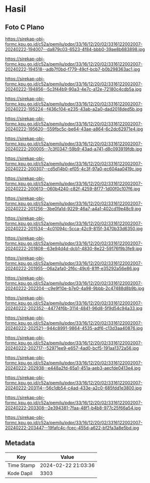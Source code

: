 # Hasil

## Foto C Plano

https://sirekap-obj-formc.kpu.go.id/c52a/pemilu/pdpr/33/16/12/20/02/3316122002007-20240222-194007--da879c03-6523-4f84-bbb0-39ae8b683898.jpg

https://sirekap-obj-formc.kpu.go.id/c52a/pemilu/pdpr/33/16/12/20/02/3316122002007-20240222-194518--adb7f0bd-f779-49cf-bcb7-b0b298363ac1.jpg

https://sirekap-obj-formc.kpu.go.id/c52a/pemilu/pdpr/33/16/12/20/02/3316122002007-20240222-194856--5c3f44b9-90a3-4e7c-a12e-72180c4cdb5a.jpg

https://sirekap-obj-formc.kpu.go.id/c52a/pemilu/pdpr/33/16/12/20/02/3316122002007-20240222-195224--f436c104-e235-43ab-a2a0-dad2018ded5b.jpg

https://sirekap-obj-formc.kpu.go.id/c52a/pemilu/pdpr/33/16/12/20/02/3316122002007-20240222-195620--559fbc5c-be64-43ae-a864-6c2dc62971e4.jpg

https://sirekap-obj-formc.kpu.go.id/c52a/pemilu/pdpr/33/16/12/20/02/3316122002007-20240222-200005--7c3f0347-59b9-43ad-a741-d8c093919fdb.jpg

https://sirekap-obj-formc.kpu.go.id/c52a/pemilu/pdpr/33/16/12/20/02/3316122002007-20240222-200307--cd5d14b0-ef05-4c3f-97a0-ec604aa0419c.jpg

https://sirekap-obj-formc.kpu.go.id/c52a/pemilu/pdpr/33/16/12/20/02/3316122002007-20240222-200613--060b4240-c82f-4259-8f77-1d00f0c107f6.jpg

https://sirekap-obj-formc.kpu.go.id/c52a/pemilu/pdpr/33/16/12/20/02/3316122002007-20240222-201256--3be0fa1d-9229-46a7-a4a1-402cd19e48c9.jpg

https://sirekap-obj-formc.kpu.go.id/c52a/pemilu/pdpr/33/16/12/20/02/3316122002007-20240222-201534--4c01094c-5cca-42c9-815f-3470b33d6350.jpg

https://sirekap-obj-formc.kpu.go.id/c52a/pemilu/pdpr/33/16/12/20/02/3316122002007-20240222-201808--63e94d4d-dcb1-4830-8e22-59176f9b3fe9.jpg

https://sirekap-obj-formc.kpu.go.id/c52a/pemilu/pdpr/33/16/12/20/02/3316122002007-20240222-201955--06a2afa0-2f6c-49c6-81ff-e35292a56e86.jpg

https://sirekap-obj-formc.kpu.go.id/c52a/pemilu/pdpr/33/16/12/20/02/3316122002007-20240222-202204--c9e9f10e-b7e0-4a98-9bbb-2c47488d8b9b.jpg

https://sirekap-obj-formc.kpu.go.id/c52a/pemilu/pdpr/33/16/12/20/02/3316122002007-20240222-202352--44774f6b-3114-4841-96d8-5f9d54c94a33.jpg

https://sirekap-obj-formc.kpu.go.id/c52a/pemilu/pdpr/33/16/12/20/02/3316122002007-20240222-202521--944c8991-9864-4535-adf6-c13d3aa40876.jpg

https://sirekap-obj-formc.kpu.go.id/c52a/pemilu/pdpr/33/16/12/20/02/3316122002007-20240222-202717--52971ee9-e657-4ad0-bcf5-191aa1372a56.jpg

https://sirekap-obj-formc.kpu.go.id/c52a/pemilu/pdpr/33/16/12/20/02/3316122002007-20240222-202938--e448a2fd-65a1-451a-aeb3-aecfde0413e4.jpg

https://sirekap-obj-formc.kpu.go.id/c52a/pemilu/pdpr/33/16/12/20/02/3316122002007-20240222-203114--56c1db54-c4ad-433e-a2c0-685fdd1e3800.jpg

https://sirekap-obj-formc.kpu.go.id/c52a/pemilu/pdpr/33/16/12/20/02/3316122002007-20240222-203308--2e394381-7faa-48f1-b4b8-977c25f66a54.jpg

https://sirekap-obj-formc.kpu.go.id/c52a/pemilu/pdpr/33/16/12/20/02/3316122002007-20240222-203447--19fafc4c-fcec-455d-a622-bf2fa3a8e5bd.jpg


## Metadata

| Key        | Value               |
| ---------- | ------------------- |
| Time Stamp | 2024-02-22 21:03:36 |
| Kode Dapil | 3303                |



